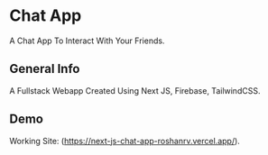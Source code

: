# Chat App

A Chat App To Interact With Your Friends.

## General Info

A Fullstack Webapp Created Using Next JS, Firebase, TailwindCSS.

## Demo

Working Site: (https://next-js-chat-app-roshanrv.vercel.app/).
